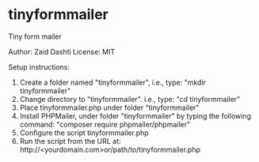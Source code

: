 # tinyformmailer
Tiny form mailer

Author: Zaid Dashti
License: MIT

Setup instructions:
1) Create a folder named "tinyformmailer",
     i.e., type: "mkdir tinyformmailer"
2) Change directory to "tinyformmailer".
     i.e., type: "cd tinyformmailer"
3) Place tinyformmailer.php under folder "tinyformmailer"
4) Install PHPMailer, under folder "tinyformmailer" by typing
     the following command: "composer require phpmailer/phpmailer"
5) Configure the script tinyformmailer.php
6) Run the script from the URL at:
     http://<yourdomain.com>or<localhost>/path/to/tinyformmailer.php
